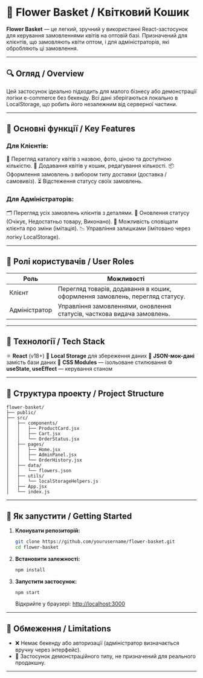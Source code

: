 # 🌸 Flower Basket / Квітковий Кошик

**Flower Basket** — це легкий, зручний у використанні React-застосунок для керування замовленнями квітів на оптовій базі. Призначений для клієнтів, що замовляють квіти оптом, і для адміністраторів, які обробляють ці замовлення.

---

## 🔍 Огляд / Overview

Цей застосунок ідеально підходить для малого бізнесу або демонстрації логіки e-commerce без бекенду. Всі дані зберігаються локально в LocalStorage, що робить його незалежним від серверної частини.

---

## 🎯 Основні функції / Key Features

### Для Клієнтів:

🔎 Перегляд каталогу квітів з назвою, фото, ціною та доступною кількістю.
🛒 Додавання квітів у кошик, редагування кількості.
📦 Оформлення замовлень з вибором типу доставки (доставка / самовивіз).
⏳ Відстеження статусу своїх замовлень.

### Для Адміністраторів:

🗂 Перегляд усіх замовлень клієнтів з деталями.
📝 Оновлення статусу (Очікує, Недостатньо товару, Виконано).
🔔 Можливість сповіщати клієнта про зміни (імітація).
📉 Управління залишками (імітовано через логіку LocalStorage).

---

## 👥 Ролі користувачів / User Roles

| Роль          | Можливості                                                                   |
| ------------- | ---------------------------------------------------------------------------- |
| Клієнт        | Перегляд товарів, додавання в кошик, оформлення замовлень, перегляд статусу. |
| Адміністратор | Управління замовленнями, оновлення статусів, часткова видача замовлень.      |

---

## 🧰 Технології / Tech Stack

⚛ **React** (v18+)
💾 **Local Storage** для збереження даних
📄 **JSON-мок-дані** замість бази даних
🎨 **CSS Modules** — ізольоване стилювання
⚙️ **useState, useEffect** — керування станом

---

## 📂 Структура проекту / Project Structure

```
flower-basket/
├── public/
├── src/
│   ├── components/
│   │   ├── ProductCard.jsx
│   │   ├── Cart.jsx
│   │   └── OrderStatus.jsx
│   ├── pages/
│   │   ├── Home.jsx
│   │   ├── AdminPanel.jsx
│   │   └── OrderHistory.jsx
│   ├── data/
│   │   └── flowers.json
│   ├── utils/
│   │   └── localStorageHelpers.js
│   ├── App.jsx
│   └── index.js
```

---

## 🚀 Як запустити / Getting Started

1. **Клонувати репозиторій:**

   ```bash
   git clone https://github.com/yourusername/flower-basket.git
   cd flower-basket
   ```

2. **Встановити залежності:**

   ```bash
   npm install
   ```

3. **Запустити застосунок:**

   ```bash
   npm start
   ```

   Відкрийте у браузері: [http://localhost:3000](http://localhost:3000)

---

## 📌 Обмеження / Limitations

- ❌ Немає бекенду або авторизації (адміністратор визначається вручну через інтерфейс).
- 🔁 Застосунок демонстраційного типу, не призначений для реального продакшну.

---
